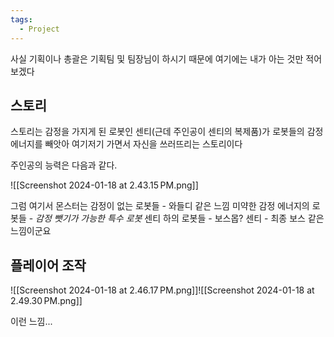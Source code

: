 ```yaml
---
tags:
  - Project
---
```

사실 기획이나 총괄은 기획팀 및 팀장님이 하시기 때문에 여기에는 내가 아는 것만 적어보겠다

## 스토리

스토리는 감정을 가지게 된 로봇인 센티(근데 주인공이 센티의 복제품)가 로봇들의 감정 에너지를 빼앗아 여기저기 가면서 자신을 쓰러뜨리는 스토리이다

주인공의 능력은 다음과 같다.

![[Screenshot 2024-01-18 at 2.43.15 PM.png]]

그럼 여기서 몬스터는 감정이 없는 로봇들 - 와들디 같은 느낌
미약한 감정 에너지의 로봇들 - *감정 뺏기가 가능한 특수 로봇*
센티 하의 로봇들 - 보스몹?
센티 - 최종 보스 같은 느낌이군요

## 플레이어 조작

![[Screenshot 2024-01-18 at 2.46.17 PM.png]]![[Screenshot 2024-01-18 at 2.49.30 PM.png]]

이런 느낌...